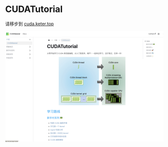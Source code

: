 # CUDATutorial

请移步到 [cuda.keter.top](https://cuda.keter.top)


![picture 0](images/7dbf6ba0e1335f027b820b32d7dc7bee0cc1136b6043182578b9374b699d1d75.png)  


